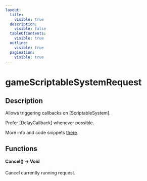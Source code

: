 ```yaml
---
layout:
  title:
    visible: true
  description:
    visible: false
  tableOfContents:
    visible: true
  outline:
    visible: true
  pagination:
    visible: true
---
```


# gameScriptableSystemRequest

## Description

Allows triggering callbacks on \[ScriptableSystem].

Prefer \[DelayCallback] whenever possible.

More info and code snippets [there](https://cyb3rpsych0s1s.github.io/4ddicted/patterns/systems.html#requests).

## Functions

#### Cancel() -> Void

Cancel currently running request.

